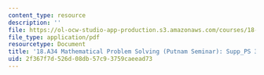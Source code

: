 ```yaml
---
content_type: resource
description: ''
file: https://ol-ocw-studio-app-production.s3.amazonaws.com/courses/18-a34-mathematical-problem-solving-putnam-seminar-fall-2018/2f367f7d526d08db57c93759caeead73_MIT18_A34F18Supp3.pdf
file_type: application/pdf
resourcetype: Document
title: '18.A34 Mathematical Problem Solving (Putnam Seminar): Supp_PS 3'
uid: 2f367f7d-526d-08db-57c9-3759caeead73
---
```

